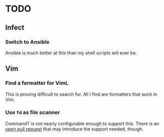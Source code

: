 # TODO

## Infect

### Switch to Ansible

Ansible is much better at this than my shell scripts will ever be.

## Vim

### Find a formatter for VimL

This is proving difficult to search for. All I find are formatters that work in
Vim.

### Use `fd` as file scanner

CommandT is not nearly configurable enough to support this. There is an [open
pull request](https://github.com/wincent/command-t/pull/258) that may introduce
the support needed, though.
